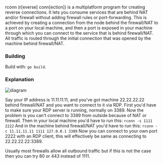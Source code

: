 rconn (r[everse] conn[ection]) is a multiplatform program for creating reverse connections. It lets you consume services that are behind NAT and/or firewall without adding firewall rules or port-forwarding. This is achieved by creating a connection from the node behind the firewall/NAT to a port on your local machine, and then a port is exposed in your machine through which you can connect to the service that is behind firewall/NAT. All traffic is routed through the initial connection that was opened by the machine behind firewall/NAT.

### Building
Build with: `go build`.

### Explanation
![diagram](https://github.com/jafarlihi/rconn/blob/master/diagram.png?raw=true)

Say your IP address is 11.11.11.11, and you've got machine 22.22.22.22 behind firewall/NAT and you want to connect to it via RDP. First you'd have to make sure your RDP server is running, normally on 3389. Now the problem is you can't connect to 3389 from outside because of NAT or firewall. Then in your local machine you'd have to run this:
`rconn -s 1111 2222`
And in the machine behind firewall/NAT you'd have to run this:
`rconn -c 11.11.11.11 1111 127.0.0.1 3389`
Now you can connect to your own port 2222 with an RDP client, this will effectively be same as connecting to 22.22.22.22:3389.

Usually most firewalls allow all outbound traffic but if this is not the case then you can try 80 or 443 instead of 1111.
